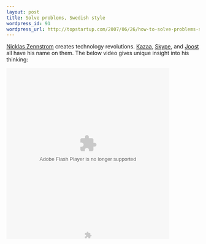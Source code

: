 ```yaml
--- 
layout: post
title: Solve problems, Swedish style
wordpress_id: 91
wordpress_url: http://topstartup.com/2007/06/26/how-to-solve-problems-swedish-style/
---
```

<a href="http://en.wikipedia.org/wiki/Niklas_Zennstr%C3%B6m">Nicklas Zennstrom</a> creates technology revolutions. <a href="http://en.wikipedia.org/wiki/Kazaa">Kazaa</a>, <a href="http://en.wikipedia.org/wiki/Skype">Skype</a>, and <a href="http://en.wikipedia.org/wiki/Joost">Joost</a> all have his name on them. The below video gives unique insight into his thinking:
<!--more-->
<embed width="425" height="426" allowScriptAccess="always" style="display:block;margin:0" type="application/x-shockwave-flash" src="http://www.kyte.tv/flash.swf?embedId=3126038&appKey=MarbachViewerEmbedded&uri=channels/7062" wmode="transparent"></embed><embed width="425" height="20" style="display:block;margin:0" type="application/x-shockwave-flash" src="http://www.kyte.tv/images/updatenotice.swf" flashvars="requiredversion=9.0.28" wmode="transparent"></embed>
